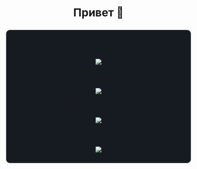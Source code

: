 <p align="center" style="font-size: 30px; font-weight: 700">
Привет 👋
</p>



<div style="background: #161b22; border-radius: 10px;padding: 15px;">
<p align="center" style="font-size: 20px; font-weight: 500">
Языки програмированния / разметки
</p>
<p align="center">
  <a href="https://vk.com/typodev">
    <img src="https://skillicons.dev/icons?i=js,html,css,ts,md,bash,powershell,lua&perline=8" />
  </a>
</p>
<p align="center" style="font-size: 20px; font-weight: 500">
Технологии
</p>
<p align="center">
  <a href="https://vk.com/typodev">
    <img src="https://skillicons.dev/icons?i=nodejs,deno,github,git,mongodb&perline=8"/>
  </a>
</p>
<p align="center" style="font-size: 20px; font-weight: 500">
Фреймворки / библиотеки
</p>
<p align="center">
  <a href="https://vk.com/typodev">
    <img src="https://skillicons.dev/icons?i=svelte,vue,vite,express,electron,tailwind&perline=8" />
  </a>
</p>
<p align="center" style="font-size: 20px; font-weight: 500">
Другое
</p>
<p align="center">
  <a href="https://vk.com/typodev">
    <img src="https://skillicons.dev/icons?i=vscode,figma,xd,ps,ae,pr,vim,sketchup&perline=8"/>
  </a>
</p>
</div>